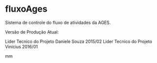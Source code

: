 # fluxoAges
Sistema de controle do fluxo de atividades da AGES.

Versão de Produção Atual:

Lider Tecnico do Projeto Daniele Souza 2015/02
Lider Tecnico do Projeto Vinicius 2016/01

mm
